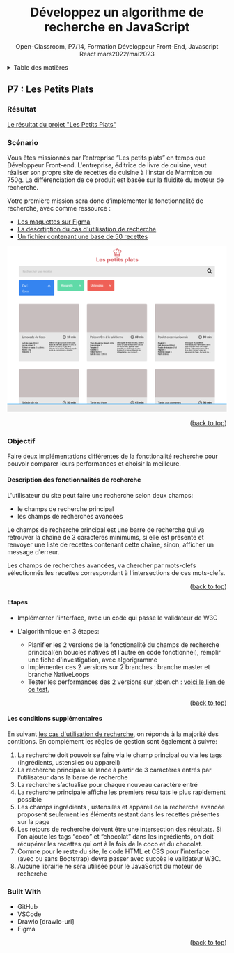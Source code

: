 <!-- Improved compatibility of back to top link: See: https://github.com/othneildrew/Best-README-Template/pull/73 -->

<a name="readme-top"></a>

<!-- PROJECT SHIELDS -->
<!--
*** I'm using markdown "reference style" links for readability.
*** Reference links are enclosed in brackets [ ] instead of parentheses ( ).
*** See the bottom of this document for the declaration of the reference variables
*** for contributors-url, forks-url, etc. This is an optional, concise syntax you may use.
*** https://www.markdownguide.org/basic-syntax/#reference-style-links
-->
<!--
[![Contributors][contributors-shield]][contributors-url]
[![Forks][forks-shield]][forks-url]
[![Stargazers][stars-shield]][stars-url]
[![Issues][issues-shield]][issues-url]
[![MIT License][license-shield]][license-url]
[![LinkedIn][linkedin-shield]][linkedin-url]

<!-- PROJECT LOGO -->
<br />
<div align="center">
  <h1 align="center">Développez un algorithme de recherche en JavaScript</h1>

  <p align="center">
    Open-Classroom, P7/14, Formation Développeur Front-End, Javascript React mars2022/mai2023
    <br />
    <!--<a href="https://github.com/othneildrew/Best-README-Template"><strong>Explore the docs »</strong></a>
    <br />
    <br />
    <a href="https://github.com/othneildrew/Best-README-Template">View Demo</a>
    ·
    <a href="https://github.com/othneildrew/Best-README-Template/issues">Report Bug</a>
    ·
    <a href="https://github.com/othneildrew/Best-README-Template/issues">Request Feature</a> -->
  </p>
</div>

<!-- TABLE OF CONTENTS -->
<details>
  <summary>Table des matières</summary>
  <ol>
    <li><a href="#P7-:-Les-Petits-Plats"> P7 : Les Petits Plats</a>
    <ul>
      <li><a href="#Résultat">Résultat</a></li>
      <li><a href="#Scénario">Scénario</a></li>
      <li><a href="#Objectif">Objectif</a></li>
      <ul>
        <li><a href="#Description-des-fonctionnalités-de-recherche">Description des fonctionnalités de recherche</a></li>
        <li><a href="#Etapes">Etapes</a></li>
        <li><a href="#Les-conditions-supplémentaires">Les conditions supplémentaires</a></li>
        <li><a href="#Etapes">Etapes</a></li>
      </ul>
      <li><a href="#Built-With">Built With</a></li>
    </ul>
    </li>
  </ol>
</details>

<!-- ABOUT THE PROJECT -->

## P7 : Les Petits Plats

### Résultat

<a href="https://supersandrine.github.io/P-7-Les-petits-plats/search.html">Le résultat du projet "Les Petits Plats"</a>

### Scénario

Vous êtes missionnés par l’entreprise “Les petits plats” en temps que Développeur Front-end.
L'entreprise, éditrice de livre de cuisine, veut réaliser son propre site de recettes de cuisine à l’instar de Marmiton ou 750g.
La différenciation de ce produit est basée sur la fluidité du moteur de recherche.

Votre première mission sera donc d’implémenter la fonctionnalité de recherche, avec comme ressource :

- <a href="https://www.figma.com/file/xqeE1ZKlHUWi2Efo8r73NK/UI-Design-Les-Petits-Plats-FR?node-id=1%3A2">Les maquettes sur Figma</a>
- <a href="./readmeAssets/Cas+d’utilisation+Filtrer+les+recettes+dans+l’interface+utilisateur.pdf">La descrtiption du cas d'utilisation de recherche</a>
- <a href="./data/recipes.js">Un fichier contenant une base de 50 recettes</a>

<img src="readmeAssets/maquette.png" alt="apperçu de la maquette">

<p align="right">(<a href="#readme-top">back to top</a>)</p>

### Objectif

Faire deux implémentations différentes de la fonctionalité recherche pour pouvoir comparer leurs performances et choisir la meilleure.

#### Description des fonctionnalités de recherche

L'utilisateur du site peut faire une recherche selon deux champs:

- le champs de recherche principal
- les champs de recherches avancées

Le champs de recherche principal est une barre de recherche qui va retrouver la chaîne de 3 caractères minimums, si elle est présente et renvoyer une liste de recettes contenant cette chaîne, sinon, afficher un message d'erreur.

Les champs de recherches avancées, va chercher par mots-clefs sélectionnés les recettes correspondant à l'intersections de ces mots-clefs.

<p align="right">(<a href="#readme-top">back to top</a>)</p>

#### Etapes

- Implémenter l'interface, avec un code qui passe le validateur de W3C

- L'algorithmique en 3 étapes:
  - Planifier les 2 versions de la fonctionalité du champs de recherche principal(en boucles natives et l'autre en code fonctionnel), remplir une fiche d'investigation, avec algorigramme
  - Implémenter ces 2 versions sur 2 branches : branche master et branche NativeLoops
  - Tester les performances des 2 versions sur jsben.ch : <a href="https://jsben.ch/gUW10">voici le lien de ce test.</a>

<p align="right">(<a href="#readme-top">back to top</a>)</p>

#### Les conditions supplémentaires

En suivant <a href="./readmeAssets/Cas+d’utilisation+Filtrer+les+recettes+dans+l’interface+utilisateur.pdf">les cas d'utilisation de recherche</a>, on réponds à la majorité des contitions.
En complément les règles de gestion sont également à suivre:

1. La recherche doit pouvoir se faire via le champ principal ou via les tags (ingrédients,
   ustensiles ou appareil)
2. La recherche principale se lance à partir de 3 caractères entrés par l’utilisateur dans la
   barre de recherche
3. La recherche s’actualise pour chaque nouveau caractère entré
4. La recherche principale affiche les premiers résultats le plus rapidement possible
5. Les champs ingrédients , ustensiles et appareil de la recherche avancée proposent
   seulement les éléments restant dans les recettes présentes sur la page
6. Les retours de recherche doivent être une intersection des résultats. Si l’on ajoute les
   tags “coco” et “chocolat” dans les ingrédients, on doit récupérer les recettes qui ont à la
   fois de la coco et du chocolat.
7. Comme pour le reste du site, le code HTML et CSS pour l’interface (avec ou sans
   Bootstrap) devra passer avec succès le validateur W3C.
8. Aucune librairie ne sera utilisée pour le JavaScript du moteur de recherche

### Built With

- GitHub
- VSCode
- DrawIo [drawIo-url]
- Figma

<p align="right">(<a href="#readme-top">back to top</a>)</p>

<!-- GETTING STARTED -->
<!--
## Getting Started

This is an example of how you may give instructions on setting up your project locally.
To get a local copy up and running follow these simple example steps.

### Prerequisites

This is an example of how to list things you need to use the software and how to install them.

- npm
  ```sh
  npm install npm@latest -g
  ```

### Installation

_Below is an example of how you can instruct your audience on installing and setting up your app. This template doesn't rely on any external dependencies or services._

1. Get a free API Key at [https://example.com](https://example.com)
2. Clone the repo
   ```sh
   git clone https://github.com/your_username_/Project-Name.git
   ```
3. Install NPM packages
   ```sh
   npm install
   ```
4. Enter your API in `config.js`
   ```js
   const API_KEY = "ENTER YOUR API";
   ```

<p align="right">(<a href="#readme-top">back to top</a>)</p>

<!-- USAGE EXAMPLES -->
<!--
## Usage

Use this space to show useful examples of how a project can be used. Additional screenshots, code examples and demos work well in this space. You may also link to more resources.

_For more examples, please refer to the [Documentation](https://example.com)_

<p align="right">(<a href="#readme-top">back to top</a>)</p>
-->
<!-- ROADMAP -->
<!--
## Roadmap

- [x] Add Changelog
- [x] Add back to top links
- [ ] Add Additional Templates w/ Examples
- [ ] Add "components" document to easily copy & paste sections of the readme
- [ ] Multi-language Support
  - [ ] Chinese
  - [ ] Spanish

See the [open issues](https://github.com/othneildrew/Best-README-Template/issues) for a full list of proposed features (and known issues).

<p align="right">(<a href="#readme-top">back to top</a>)</p>
-->
<!-- CONTRIBUTING -->
<!--
## Contributing

Contributions are what make the open source community such an amazing place to learn, inspire, and create. Any contributions you make are **greatly appreciated**.

If you have a suggestion that would make this better, please fork the repo and create a pull request. You can also simply open an issue with the tag "enhancement".
Don't forget to give the project a star! Thanks again!

1. Fork the Project
2. Create your Feature Branch (`git checkout -b feature/AmazingFeature`)
3. Commit your Changes (`git commit -m 'Add some AmazingFeature'`)
4. Push to the Branch (`git push origin feature/AmazingFeature`)
5. Open a Pull Request

<p align="right">(<a href="#readme-top">back to top</a>)</p>
-->
<!-- LICENSE -->
<!--
## License

Distributed under the MIT License. See `LICENSE.txt` for more information.

<p align="right">(<a href="#readme-top">back to top</a>)</p>
-->
<!-- CONTACT -->
<!--
## Contact

Your Name - [@your_twitter](https://twitter.com/your_username) - email@example.com

Project Link: [https://github.com/your_username/repo_name](https://github.com/your_username/repo_name)

<p align="right">(<a href="#readme-top">back to top</a>)</p>
-->
<!-- ACKNOWLEDGMENTS -->
<!--
## Acknowledgments

Use this space to list resources you find helpful and would like to give credit to. I've included a few of my favorites to kick things off!

- [Choose an Open Source License](https://choosealicense.com)
- [GitHub Emoji Cheat Sheet](https://www.webpagefx.com/tools/emoji-cheat-sheet)
- [Malven's Flexbox Cheatsheet](https://flexbox.malven.co/)
- [Malven's Grid Cheatsheet](https://grid.malven.co/)
- [Img Shields](https://shields.io)
- [GitHub Pages](https://pages.github.com)
- [Font Awesome](https://fontawesome.com)
- [React Icons](https://react-icons.github.io/react-icons/search)

<p align="right">(<a href="#readme-top">back to top</a>)</p>
-->
<!-- MARKDOWN LINKS & IMAGES -->
<!-- https://www.markdownguide.org/basic-syntax/#reference-style-links -->
<!--
[contributors-shield]: https://img.shields.io/github/contributors/othneildrew/Best-README-Template.svg?style=for-the-badge
[contributors-url]: https://github.com/othneildrew/Best-README-Template/graphs/contributors
[forks-shield]: https://img.shields.io/github/forks/othneildrew/Best-README-Template.svg?style=for-the-badge
[forks-url]: https://github.com/othneildrew/Best-README-Template/network/members
[stars-shield]: https://img.shields.io/github/stars/othneildrew/Best-README-Template.svg?style=for-the-badge
[stars-url]: https://github.com/othneildrew/Best-README-Template/stargazers
[issues-shield]: https://img.shields.io/github/issues/othneildrew/Best-README-Template.svg?style=for-the-badge
[issues-url]: https://github.com/othneildrew/Best-README-Template/issues
[license-shield]: https://img.shields.io/github/license/othneildrew/Best-README-Template.svg?style=for-the-badge
[license-url]: https://github.com/othneildrew/Best-README-Template/blob/master/LICENSE.txt
[linkedin-shield]: https://img.shields.io/badge/-LinkedIn-black.svg?style=for-the-badge&logo=linkedin&colorB=555
[linkedin-url]: https://linkedin.com/in/othneildrew
[product-screenshot]: images/screenshot.png
[next.js]: https://img.shields.io/badge/next.js-000000?style=for-the-badge&logo=nextdotjs&logoColor=white
[next-url]: https://nextjs.org/
[react.js]: https://img.shields.io/badge/React-20232A?style=for-the-badge&logo=react&logoColor=61DAFB
[react-url]: https://reactjs.org/
[vue.js]: https://img.shields.io/badge/Vue.js-35495E?style=for-the-badge&logo=vuedotjs&logoColor=4FC08D
[vue-url]: https://vuejs.org/
[angular.io]: https://img.shields.io/badge/Angular-DD0031?style=for-the-badge&logo=angular&logoColor=white
[angular-url]: https://angular.io/
[svelte.dev]: https://img.shields.io/badge/Svelte-4A4A55?style=for-the-badge&logo=svelte&logoColor=FF3E00
[svelte-url]: https://svelte.dev/
[laravel.com]: https://img.shields.io/badge/Laravel-FF2D20?style=for-the-badge&logo=laravel&logoColor=white
[laravel-url]: https://laravel.com
[bootstrap.com]: https://img.shields.io/badge/Bootstrap-563D7C?style=for-the-badge&logo=bootstrap&logoColor=white
[bootstrap-url]: https://getbootstrap.com
[jquery.com]: https://img.shields.io/badge/jQuery-0769AD?style=for-the-badge&logo=jquery&logoColor=white

[drawIo-url]: https://app.diagrams.net/
